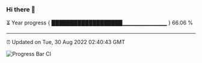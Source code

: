 ### Hi there 👋

⏳ Year progress { ███████████████████▁▁▁▁▁▁▁▁▁▁▁ } 66.06 %

---

⏰ Updated on Tue, 30 Aug 2022 02:40:43 GMT

![Progress Bar CI](https://github.com/ZhaoGui/ZhaoGui/workflows/Progress%20Bar%20CI/badge.svg)
